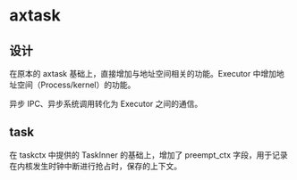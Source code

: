 # axtask

## 设计

在原本的 axtask 基础上，直接增加与地址空间相关的功能。Executor 中增加地址空间（Process/kernel）的功能。

异步 IPC、异步系统调用转化为 Executor 之间的通信。

## task

在 taskctx 中提供的 TaskInner 的基础上，增加了 preempt_ctx 字段，用于记录在内核发生时钟中断进行抢占时，保存的上下文。




